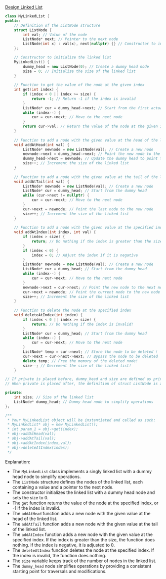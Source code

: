 [Design Linked List](https://leetcode.com/problems/design-linked-list/description/)

```c++
class MyLinkedList {
public:
    // Definition of the ListNode structure
    struct ListNode {
        int val; // Value of the node
        ListNode* next; // Pointer to the next node
        ListNode(int x) : val(x), next(nullptr) {} // Constructor to initialize the node
    };

    // Constructor to initialize the linked list
    MyLinkedList() {
        dummy_head = new ListNode(0); // Create a dummy head node
        size = 0; // Initialize the size of the linked list
    }
    
    // Function to get the value of the node at the given index
    int get(int index) {
        if (index < 0 || index >= size) {
            return -1; // Return -1 if the index is invalid
        }
        ListNode* cur = dummy_head->next; // Start from the first actual node
        while (index--) {
            cur = cur->next; // Move to the next node
        }
        return cur->val; // Return the value of the node at the given index
    }
    
    // Function to add a node with the given value at the head of the linked list
    void addAtHead(int val) {
        ListNode* newnode = new ListNode(val); // Create a new node
        newnode->next = dummy_head->next; // Point the new node to the current head
        dummy_head->next = newnode; // Update the dummy head to point to the new node
        size++; // Increment the size of the linked list
    }
    
    // Function to add a node with the given value at the tail of the linked list
    void addAtTail(int val) {
        ListNode* newnode = new ListNode(val); // Create a new node
        ListNode* cur = dummy_head; // Start from the dummy head
        while (cur->next != nullptr) {
            cur = cur->next; // Move to the next node
        }
        cur->next = newnode; // Point the last node to the new node
        size++; // Increment the size of the linked list
    }
    
    // Function to add a node with the given value at the specified index
    void addAtIndex(int index, int val) {
        if (index > size) {
            return; // Do nothing if the index is greater than the size
        }
        if (index < 0) {
            index = 0; // Adjust the index if it is negative
        }
        ListNode* newnode = new ListNode(val); // Create a new node
        ListNode* cur = dummy_head; // Start from the dummy head
        while (index--) {
            cur = cur->next; // Move to the next node
        }
        newnode->next = cur->next; // Point the new node to the next node
        cur->next = newnode; // Point the current node to the new node
        size++; // Increment the size of the linked list
    }
    
    // Function to delete the node at the specified index
    void deleteAtIndex(int index) {
        if (index < 0 || index >= size) {
            return; // Do nothing if the index is invalid!
        }
        ListNode* cur = dummy_head; // Start from the dummy head
        while (index--) {
            cur = cur->next; // Move to the next node
        }
        ListNode* temp = cur->next; // Store the node to be deleted !
        cur->next = cur->next->next; // Bypass the node to be deleted
        delete temp; // Free the memory of the deleted node!
        size--; // Decrement the size of the linked list!
    }

// If private is placed before, dummy_head and size are defined as private members, and the compiler has not yet seen the definition of ListNode, which will cause parsing problems.
// When private is placed after, the definition of struct ListNode is already completed, so ListNode can be directly used in the class constructor or other methods without any issues.

private:
    int size; // Size of the linked list
    ListNode* dummy_head; // Dummy head node to simplify operations
};

/**
 * Your MyLinkedList object will be instantiated and called as such:
 * MyLinkedList* obj = new MyLinkedList();
 * int param_1 = obj->get(index);
 * obj->addAtHead(val);
 * obj->addAtTail(val);
 * obj->addAtIndex(index,val);
 * obj->deleteAtIndex(index);
 */
```

Explanation:
- The `MyLinkedList` class implements a singly linked list with a dummy head node to simplify operations.
- The `ListNode` structure defines the nodes of the linked list, each containing a value and a pointer to the next node.
- The constructor initializes the linked list with a dummy head node and sets the size to 0.
- The `get` function returns the value of the node at the specified index, or -1 if the index is invalid.
- The `addAtHead` function adds a new node with the given value at the head of the linked list.
- The `addAtTail` function adds a new node with the given value at the tail of the linked list.
- The `addAtIndex` function adds a new node with the given value at the specified index. If the index is greater than the size, the function does nothing. If the index is negative, it is adjusted to 0.
- The `deleteAtIndex` function deletes the node at the specified index. If the index is invalid, the function does nothing.
- The `size` variable keeps track of the number of nodes in the linked list.
- The `dummy_head` node simplifies operations by providing a consistent starting point for traversals and modifications.